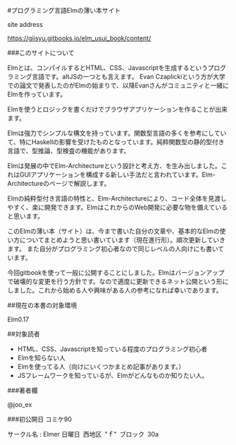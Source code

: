 #プログラミング言語Elmの薄い本サイト

site address

https://giisyu.gitbooks.io/elm_usui_book/content/

###このサイトについて


Elmとは、コンパイルするとHTML、CSS、Javascriptを生成するというプログラミング言語です。altJSの一つとも言えます。
Evan Czaplickiという方が大学での論文で発表したのがElmの始まりで、以降Evanさんがコミュニティと一緒にElmを作っています。

Elmを使うとロジックを書くだけでブラウザアプリケーションを作ることが出来ます。

Elmは強力でシンプルな構文を持っています。関数型言語の多くを参考にしていて、特にHaskellの影響を受けたものとなっています。純粋関数型の静的型付き言語で、型推論、型検査の機能があります。

Elmは発展の中でElm-Architectureという設計と考え方、を生み出しました。これはGUIアプリケーションを構成する新しい手法だと言われています。Elm-Architectureのページで解説します。

Elmの純粋型付き言語の特性と、Elm-Architectureにより、コード全体を見渡しやすく、楽に開発できます。ElmはこれからのWeb開発に必要な物を備えていると思います。

このElmの薄い本（サイト）は、今まで書いた自分の文章や、基本的なElmの使い方についてまとめようと思い書いています（現在進行形）。順次更新していきます。
また自分がプログラミング初心者なので同じレベルの人向けにも書いています。

今回gitbookを使って一般に公開することにしました。Elmはバージョンアップで破壊的な変更を行う方針です。なので適度に更新できるネット公開という形にしました。これから始める人や興味がある人の参考になれば幸いであります。

##現在の本書の対象環境

Elm0.17

##対象読者

* HTML、CSS、Javascriptを知っている程度のプログラミング初心者
* Elmを知らない人
* Elmを使ってる人（向けにいくつかまとめ記事があります。）
* JSフレームワークを知っているが、Elmがどんなものか知りたい人。

###著者欄

@joo_ex

###初公開日
コミケ90

サークル名 : Elmer
日曜日 西地区 "ｆ" ブロック 30a
